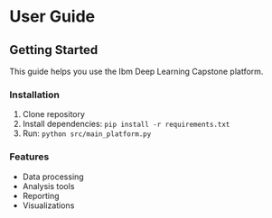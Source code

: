 # User Guide

## Getting Started

This guide helps you use the Ibm Deep Learning Capstone platform.

### Installation
1. Clone repository
2. Install dependencies: `pip install -r requirements.txt`
3. Run: `python src/main_platform.py`

### Features
- Data processing
- Analysis tools
- Reporting
- Visualizations
